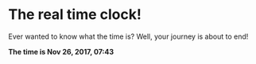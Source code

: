# The real time clock!

Ever wanted to know what the time is? Well, your journey is about to end!

**The time is Nov 26, 2017, 07:43**